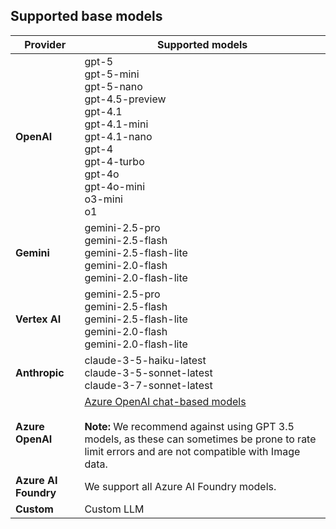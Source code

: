 ## Supported base models

<div class="noheader rowheader">

| Provider | Supported models |
| --- | --- |
| **OpenAI** | gpt-5 <br>gpt-5-mini <br>gpt-5-nano <br>gpt-4.5-preview <br>gpt-4.1 <br>gpt-4.1-mini <br>gpt-4.1-nano <br>gpt-4 <br>gpt-4-turbo <br>gpt-4o <br>gpt-4o-mini <br>o3-mini <br>o1  |
| **Gemini** | gemini-2.5-pro <br>gemini-2.5-flash <br>gemini-2.5-flash-lite <br>gemini-2.0-flash <br>gemini-2.0-flash-lite   |
| **Vertex AI** | gemini-2.5-pro <br>gemini-2.5-flash <br>gemini-2.5-flash-lite <br>gemini-2.0-flash <br>gemini-2.0-flash-lite   |
| **Anthropic** | claude-3-5-haiku-latest <br>claude-3-5-sonnet-latest <br>claude-3-7-sonnet-latest   |
| **Azure OpenAI** | [Azure OpenAI chat-based models](https://learn.microsoft.com/en-us/azure/ai-services/openai/concepts/models) <br><br>**Note:** We recommend against using GPT 3.5 models, as these can sometimes be prone to rate limit errors and are not compatible with Image data.  |
| **Azure AI Foundry** | We support all Azure AI Foundry models.   |
| **Custom** | Custom LLM |

</div>
